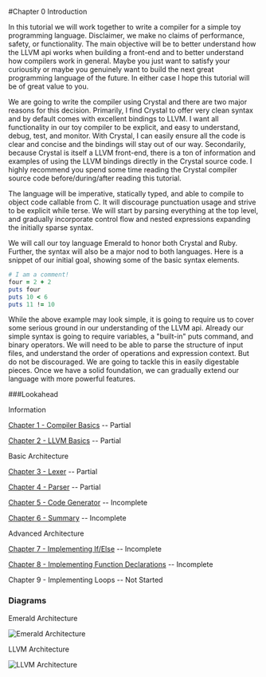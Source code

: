 #Chapter 0 Introduction

In this tutorial we will work together to write a compiler for a simple toy programming language. Disclaimer, we make no claims of performance, safety, or functionality. The main objective will be to better understand how the LLVM api works when building a front-end and to better understand how compilers work in general. Maybe you just want to satisfy your curiousity or maybe you genuinely want to build the next great programming language of the future. In either case I hope this tutorial will be of great value to you.

We are going to write the compiler using Crystal and there are two major reasons for this decision. Primarily, I find Crystal to offer very clean syntax and by default comes with excellent bindings to LLVM. I want all functionality in our toy compiler to be explicit, and easy to understand, debug, test, and monitor. With Crystal, I can easily ensure all the code is clear and concise and the bindings will stay out of our way. Secondarily, because Crystal is itself a LLVM front-end, there is a ton of information and examples of using the LLVM bindings directly in the Crystal source code. I highly recommend you spend some time reading the Crystal compiler source code before/during/after reading this tutorial.

The language will be imperative, statically typed, and able to compile to object code callable from C. It will discourage punctuation usage and strive to be explicit while terse. We will start by parsing everything at the top level, and gradually incorporate control flow and nested expressions expanding the initially sparse syntax.

We will call our toy language Emerald to honor both Crystal and Ruby. Further, the syntax will also be a major nod to both languages. Here is a snippet of our initial goal, showing some of the basic syntax elements.
```ruby
# I am a comment!
four = 2 + 2
puts four
puts 10 < 6
puts 11 != 10
```

While the above example may look simple, it is going to require us to cover some serious ground in our understanding of the LLVM api.  Already our simple syntax is going to require variables, a "built-in" puts command, and binary operators. We will need to be able to parse the structure of input files, and understand the order of operations and expression context. But do not be discouraged. We are going to tackle this in easily digestable pieces. Once we have a solid foundation, we can gradually extend our language with more powerful features.

###Lookahead

Information

[Chapter 1 - Compiler Basics](https://github.com/Virtual-Machine/llvm-tutorial-book/blob/master/chap-1-compiler-basics.md)  -- Partial

[Chapter 2 - LLVM Basics](https://github.com/Virtual-Machine/llvm-tutorial-book/blob/master/chap-2-llvm-basics.md)  -- Partial

Basic Architecture

[Chapter 3 - Lexer](https://github.com/Virtual-Machine/llvm-tutorial-book/blob/master/chap-3-lexer.md)  -- Partial

[Chapter 4 - Parser](https://github.com/Virtual-Machine/llvm-tutorial-book/blob/master/chap-4-parser.md)  -- Partial

[Chapter 5 - Code Generator](https://github.com/Virtual-Machine/llvm-tutorial-book/blob/master/chap-5-code-generator.md)  -- Incomplete

[Chapter 6 - Summary](https://github.com/Virtual-Machine/llvm-tutorial-book/blob/master/chap-6-summary.md)  -- Incomplete

Advanced Architecture

[Chapter 7 - Implementing If/Else](https://github.com/Virtual-Machine/llvm-tutorial-book/blob/master/chap-7-if-else.md) -- Incomplete

[Chapter 8 - Implementing Function Declarations](https://github.com/Virtual-Machine/llvm-tutorial-book/blob/master/chap-8-function-declarations.md) -- Incomplete

Chapter 9 - Implementing Loops -- Not Started


### Diagrams

Emerald Architecture

![Emerald Architecture](https://raw.githubusercontent.com/Virtual-Machine/llvm-tutorial-book/master/diagrams/img/Emerald_Architecture.png)

LLVM Architecture

![LLVM Architecture](https://raw.githubusercontent.com/Virtual-Machine/llvm-tutorial-book/master/diagrams/img/LLVM_Architecture.png)
